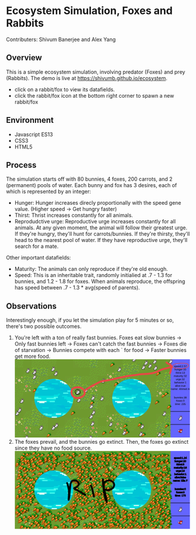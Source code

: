 # Ecosystem Simulation, Foxes and Rabbits
Contributers: Shivum Banerjee and Alex Yang
## Overview
This is a simple ecosystem simulation, involving predator (Foxes) and prey (Rabbits).
The demo is live at https://shivumb.github.io/ecosystem.
- click on a rabbit/fox to view its datafields.
- click the rabbit/fox icon at the bottom right corner to spawn a new rabbit/fox
## Environment
* Javascript ES13
* CSS3
* HTML5
## Process
The simulation starts off with 80 bunnies, 4 foxes, 200 carrots, and 2 (permanent) pools of water. Each bunny and fox has 3 desires, each of which is represented by an integer:
- Hunger: Hunger increases direcly proportionally with the speed gene value. (Higher speed -> Get hungry faster)
- Thirst: Thrist increases constantly for all animals.
- Reprodudctive urge: Reproductive urge increases constantly for all animals.
At any given moment, the animal will follow their greatest urge. If they're hungry, they'll hunt for carrots/bunnies. If they're thirsty, they'll head to the nearest pool of water. If they have reproductive urge, they'll search for a mate.

Other important datafields:
- Maturity: The animals can only reproduce if they're old enough.
- Speed: This is an inheritable trait, randomly initialied at .7 - 1.3 for bunnies, and 1.2 - 1.8 for foxes. When animals reproduce, the offspring has speed between .7 - 1.3 * avg(speed of parents).
## Observations
Interestingly enough, if you let the simulation play for 5 minutes or so, there's two possible outcomes.
1. You're left with a ton of really fast bunnies. Foxes eat slow bunnies -> Only fast bunnies left -> Foxes can't catch the fast bunnies -> Foxes die of starvation -> Bunnies compete with each ` for food -> Faster bunnies get more food.
![Diagram 1](/images/Ecosystem1.jpg?raw=true)
2. The foxes prevail, and the bunnies go extinct. Then, the foxes go extinct since they have no food source.
![Diagram 2](/images/Ecosystem2.jpg?raw=true)
